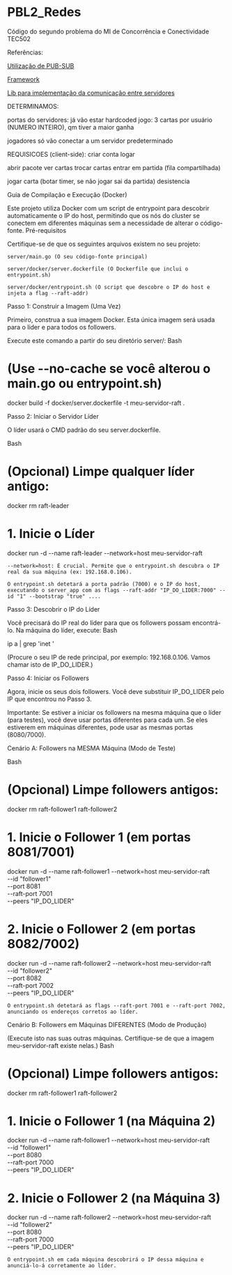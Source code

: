 # PBL2_Redes
Código do segundo problema do MI de Concorrência e Conectividade TEC502



Referências:

[Utilização de PUB-SUB](https://nats.io/)

[Framework](https://gin-gonic.com/)

[Lib para implementação da comunicação entre servidores](https://hazelcast.com/developers/clients/go/)



DETERMINAMOS:

portas do servidores: já vão estar hardcoded
jogo: 3 cartas por usuário (NUMERO INTEIRO), qm tiver a maior ganha

jogadores só vão conectar a um servidor predeterminado 

REQUISICOES (client-side):
criar conta
logar

abrir pacote
ver cartas
trocar cartas
entrar em partida (fila compartilhada)

jogar carta (botar timer, se não jogar sai da partida)
desistencia

Guia de Compilação e Execução (Docker)

Este projeto utiliza Docker com um script de entrypoint para descobrir automaticamente o IP do host, permitindo que os nós do cluster se conectem em diferentes máquinas sem a necessidade de alterar o código-fonte.
Pré-requisitos

Certifique-se de que os seguintes arquivos existem no seu projeto:

    server/main.go (O seu código-fonte principal)

    server/docker/server.dockerfile (O Dockerfile que inclui o entrypoint.sh)

    server/docker/entrypoint.sh (O script que descobre o IP do host e injeta a flag --raft-addr)

Passo 1: Construir a Imagem (Uma Vez)

Primeiro, construa a sua imagem Docker. Esta única imagem será usada para o líder e para todos os followers.

Execute este comando a partir do seu diretório server/:
Bash

# (Use --no-cache se você alterou o main.go ou entrypoint.sh)
docker build -f docker/server.dockerfile -t meu-servidor-raft .

Passo 2: Iniciar o Servidor Líder

O líder usará o CMD padrão do seu server.dockerfile.

Bash

# (Opcional) Limpe qualquer líder antigo:
docker rm raft-leader

# 1. Inicie o Líder
docker run -d --name raft-leader --network=host meu-servidor-raft

    --network=host: É crucial. Permite que o entrypoint.sh descubra o IP real da sua máquina (ex: 192.168.0.106).

    O entrypoint.sh detetará a porta padrão (7000) e o IP do host, executando o server_app com as flags --raft-addr "IP_DO_LIDER:7000" --id "1" --bootstrap "true" ....

Passo 3: Descobrir o IP do Líder

Você precisará do IP real do líder para que os followers possam encontrá-lo. Na máquina do líder, execute:
Bash

ip a | grep 'inet '

(Procure o seu IP de rede principal, por exemplo: 192.168.0.106. Vamos chamar isto de IP_DO_LIDER.)

Passo 4: Iniciar os Followers

Agora, inicie os seus dois followers. Você deve substituir IP_DO_LIDER pelo IP que encontrou no Passo 3.

Importante: Se estiver a iniciar os followers na mesma máquina que o líder (para testes), você deve usar portas diferentes para cada um. Se eles estiverem em máquinas diferentes, pode usar as mesmas portas (8080/7000).

Cenário A: Followers na MESMA Máquina (Modo de Teste)

Bash

# (Opcional) Limpe followers antigos:
docker rm raft-follower1 raft-follower2

# 1. Inicie o Follower 1 (em portas 8081/7001)
docker run -d --name raft-follower1 --network=host meu-servidor-raft \
  --id "follower1" \
  --port 8081 \
  --raft-port 7001 \
  --peers "IP_DO_LIDER"

# 2. Inicie o Follower 2 (em portas 8082/7002)
docker run -d --name raft-follower2 --network=host meu-servidor-raft \
  --id "follower2" \
  --port 8082 \
  --raft-port 7002 \
  --peers "IP_DO_LIDER"

    O entrypoint.sh detetará as flags --raft-port 7001 e --raft-port 7002, anunciando os endereços corretos ao líder.

Cenário B: Followers em Máquinas DIFERENTES (Modo de Produção)

(Execute isto nas suas outras máquinas. Certifique-se de que a imagem meu-servidor-raft existe nelas.)
Bash

# (Opcional) Limpe followers antigos:
docker rm raft-follower1 raft-follower2

# 1. Inicie o Follower 1 (na Máquina 2)
docker run -d --name raft-follower1 --network=host meu-servidor-raft \
  --id "follower1" \
  --port 8080 \
  --raft-port 7000 \
  --peers "IP_DO_LIDER"

# 2. Inicie o Follower 2 (na Máquina 3)
docker run -d --name raft-follower2 --network=host meu-servidor-raft \
  --id "follower2" \
  --port 8080 \
  --raft-port 7000 \
  --peers "IP_DO_LIDER"

    O entrypoint.sh em cada máquina descobrirá o IP dessa máquina e anunciá-lo-á corretamente ao líder.
